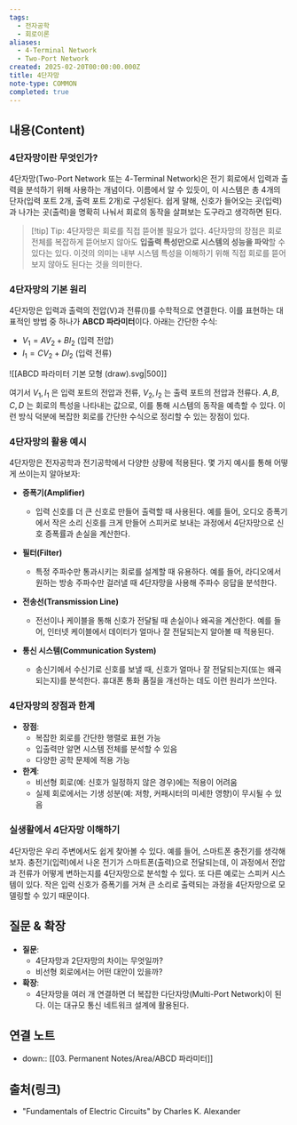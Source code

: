 ```yaml
---
tags:
  - 전자공학
  - 회로이론
aliases:
  - 4-Terminal Network
  - Two-Port Network
created: 2025-02-20T00:00:00.000Z
title: 4단자망
note-type: COMMON
completed: true
---
```


## 내용(Content)

### 4단자망이란 무엇인가?

4단자망(Two-Port Network 또는 4-Terminal Network)은 전기 회로에서 입력과 출력을 분석하기 위해 사용하는 개념이다. 이름에서 알 수 있듯이, 이 시스템은 총 4개의 단자(입력 포트 2개, 출력 포트 2개)로 구성된다. 쉽게 말해, 신호가 들어오는 곳(입력)과 나가는 곳(출력)을 명확히 나눠서 회로의 동작을 살펴보는 도구라고 생각하면 된다.

>[!tip] Tip: 4단자망은 회로를 직접 뜯어볼 필요가 없다.
>4단자망의 장점은 회로 전체를 복잡하게 뜯어보지 않아도 **입출력 특성만으로 시스템의 성능을 파악**할 수 있다는 있다. 이것의 의미는 내부 시스템 특성을 이해하기 위해 직접 회로를 뜯어보지 않아도 된다는 것을 의미한다.

### 4단자망의 기본 원리

4단자망은 입력과 출력의 전압(V)과 전류(I)를 수학적으로 연결한다. 이를 표현하는 대표적인 방법 중 하나가 **ABCD 파라미터**이다. 아래는 간단한 수식:
- $V_1 = A V_2 + B I_2$ (입력 전압)
- $I_1 = C V_2 + D I_2$ (입력 전류)

![[ABCD 파라미터 기본 모형 (draw).svg|500]]

여기서  $V_1, I_1$ 은 입력 포트의 전압과 전류, $V_2, I_2$ 는 출력 포트의 전압과 전류다.  $A, B, C, D$ 는 회로의 특성을 나타내는 값으로, 이를 통해 시스템의 동작을 예측할 수 있다. 이런 방식 덕분에 복잡한 회로를 간단한 수식으로 정리할 수 있는 장점이 있다.

### 4단자망의 활용 예시

4단자망은 전자공학과 전기공학에서 다양한 상황에 적용된다. 몇 가지 예시를 통해 어떻게 쓰이는지 알아보자:

- **증폭기(Amplifier)**
	- 입력 신호를 더 큰 신호로 만들어 출력할 때 사용된다. 예를 들어, 오디오 증폭기에서 작은 소리 신호를 크게 만들어 스피커로 보내는 과정에서 4단자망으로 신호 증폭률과 손실을 계산한다.
  
- **필터(Filter)**  
	- 특정 주파수만 통과시키는 회로를 설계할 때 유용하다. 예를 들어, 라디오에서 원하는 방송 주파수만 걸러낼 때 4단자망을 사용해 주파수 응답을 분석한다.
  
- **전송선(Transmission Line)**  
	- 전선이나 케이블을 통해 신호가 전달될 때 손실이나 왜곡을 계산한다. 예를 들어, 인터넷 케이블에서 데이터가 얼마나 잘 전달되는지 알아볼 때 적용된다.
  
- **통신 시스템(Communication System)**  
	- 송신기에서 수신기로 신호를 보낼 때, 신호가 얼마나 잘 전달되는지(또는 왜곡되는지)를 분석한다. 휴대폰 통화 품질을 개선하는 데도 이런 원리가 쓰인다.

### 4단자망의 장점과 한계

- **장점**:  
  - 복잡한 회로를 간단한 행렬로 표현 가능  
  - 입출력만 알면 시스템 전체를 분석할 수 있음  
  - 다양한 공학 문제에 적용 가능  
- **한계**:  
  - 비선형 회로(예: 신호가 일정하지 않은 경우)에는 적용이 어려움  
  - 실제 회로에서는 기생 성분(예: 저항, 커패시터의 미세한 영향)이 무시될 수 있음

### 실생활에서 4단자망 이해하기

4단자망은 우리 주변에서도 쉽게 찾아볼 수 있다. 예를 들어, 스마트폰 충전기를 생각해보자. 충전기(입력)에서 나온 전기가 스마트폰(출력)으로 전달되는데, 이 과정에서 전압과 전류가 어떻게 변하는지를 4단자망으로 분석할 수 있다. 또 다른 예로는 스피커 시스템이 있다. 작은 입력 신호가 증폭기를 거쳐 큰 소리로 출력되는 과정을 4단자망으로 모델링할 수 있기 때문이다.


## 질문 & 확장

- **질문**:  
  - 4단자망과 2단자망의 차이는 무엇일까?  
  - 비선형 회로에서는 어떤 대안이 있을까?  
- **확장**:  
  - 4단자망을 여러 개 연결하면 더 복잡한 다단자망(Multi-Port Network)이 된다. 이는 대규모 통신 네트워크 설계에 활용된다.

## 연결 노트

- down:: [[03. Permanent Notes/Area/ABCD 파라미터]]

## 출처(링크)

- "Fundamentals of Electric Circuits" by Charles K. Alexander



